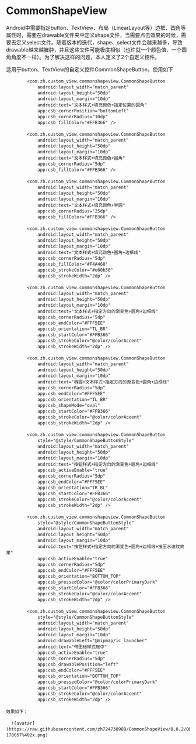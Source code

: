 # CommonShapeView
Android中需要指定button、TextView、布局（LinearLayout等）边框、圆角等属性时，需要在drawable文件夹中定义shape文件，当需要点击效果的时候，需要去定义select文件。随着版本的迭代，shape、select文件会越来越多，导致drawable越来越臃肿，并且这些文件可能极度相似（也许就一个颜色值、一个圆角角度不一样）。为了解决这样的问题，本人定义了2个自定义控件。


适用于button、TextView的自定义控件CommonShapeButton，使用如下

            <com.zh.custom_view.commonshapeview.CommonShapeButton
                android:layout_width="match_parent"
                android:layout_height="50dp"
                android:layout_margin="10dp"
                android:text="文本样式+填充颜色+指定位置的圆角"
                app:csb_cornerPosition="bottomLeft"
                app:csb_cornerRadius="10dp"
                app:csb_fillColor="#FFB366" />

            <com.zh.custom_view.commonshapeview.CommonShapeButton
                android:layout_width="match_parent"
                android:layout_height="50dp"
                android:layout_margin="10dp"
                android:text="文本样式+填充颜色+圆角"
                app:csb_cornerRadius="5dp"
                app:csb_fillColor="#FFB366" />

            <com.zh.custom_view.commonshapeview.CommonShapeButton
                android:layout_width="match_parent"
                android:layout_height="50dp"
                android:layout_margin="10dp"
                android:text="文本样式+填充颜色+半圆"
                app:csb_cornerRadius="25dp"
                app:csb_fillColor="#FFB366" />

            <com.zh.custom_view.commonshapeview.CommonShapeButton
                android:layout_width="match_parent"
                android:layout_height="50dp"
                android:layout_margin="10dp"
                android:text="文本样式+填充颜色+圆角+边框线"
                app:csb_cornerRadius="5dp"
                app:csb_fillColor="#F4A460"
                app:csb_strokeColor="#e60b30"
                app:csb_strokeWidth="2dp" />

            <com.zh.custom_view.commonshapeview.CommonShapeButton
                android:layout_width="match_parent"
                android:layout_height="50dp"
                android:layout_margin="10dp"
                android:text="文本样式+指定方向的渐变色+圆角+边框线"
                app:csb_cornerRadius="5dp"
                app:csb_endColor="#FFF5EE"
                app:csb_orientation="TL_BR"
                app:csb_startColor="#FFB366"
                app:csb_strokeColor="@color/colorAccent"
                app:csb_strokeWidth="2dp" />

            <com.zh.custom_view.commonshapeview.CommonShapeButton
                android:layout_width="match_parent"
                android:layout_height="50dp"
                android:layout_margin="10dp"
                android:text="椭圆+文本样式+指定方向的渐变色+圆角+边框线"
                app:csb_cornerRadius="5dp"
                app:csb_endColor="#FFF5EE"
                app:csb_orientation="TL_BR"
                app:csb_shapeMode="oval"
                app:csb_startColor="#FFB366"
                app:csb_strokeColor="@color/colorAccent"
                app:csb_strokeWidth="2dp" />

            <com.zh.custom_view.commonshapeview.CommonShapeButton
                style="@style/CommonShapeButtonStyle"
                android:layout_width="match_parent"
                android:layout_height="50dp"
                android:layout_margin="10dp"
                android:text="按钮样式+指定方向的渐变色+圆角+边框线"
                app:csb_activeEnable="true"
                app:csb_cornerRadius="5dp"
                app:csb_endColor="#FFF5EE"
                app:csb_orientation="TR_BL"
                app:csb_startColor="#FFB366"
                app:csb_strokeColor="@color/colorAccent"
                app:csb_strokeWidth="2dp" />

            <com.zh.custom_view.commonshapeview.CommonShapeButton
                style="@style/CommonShapeButtonStyle"
                android:layout_width="match_parent"
                android:layout_height="50dp"
                android:layout_margin="10dp"
                android:text="按钮样式+指定方向的渐变色+圆角+边框线+按压水波纹效果"
                app:csb_activeEnable="true"
                app:csb_cornerRadius="5dp"
                app:csb_endColor="#FFF5EE"
                app:csb_orientation="BOTTOM_TOP"
                app:csb_pressedColor="@color/colorPrimaryDark"
                app:csb_startColor="#FFB366"
                app:csb_strokeColor="@color/colorAccent"
                app:csb_strokeWidth="2dp" />

            <com.zh.custom_view.commonshapeview.CommonShapeButton
                style="@style/CommonShapeButtonStyle"
                android:layout_width="match_parent"
                android:layout_height="50dp"
                android:layout_margin="10dp"
                android:drawableLeft="@mipmap/ic_launcher"
                android:text="带图标样式居中"
                app:csb_activeEnable="true"
                app:csb_cornerRadius="5dp"
                app:csb_drawablePosition="left"
                app:csb_endColor="#FFF5EE"
                app:csb_orientation="BOTTOM_TOP"
                app:csb_pressedColor="@color/colorPrimaryDark"
                app:csb_startColor="#FFB366"
                app:csb_strokeColor="@color/colorAccent"
                app:csb_strokeWidth="2dp" />
                
    效果如下：
          
      ![avatar](https://raw.githubusercontent.com/zh724738989/CommonShapeView/0.0.2/QQ20180827-170057%402x.png)
     
